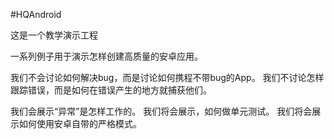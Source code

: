#HQAndroid

这是一个教学演示工程

一系列例子用于演示怎样创建高质量的安卓应用。

我们不会讨论如何解决bug，而是讨论如何携程不带bug的App。
我们不讨论怎样跟踪错误，而是如何在错误产生的地方就捕获他们。

我们会展示“异常”是怎样工作的。
我们将会展示，如何做单元测试。
我们将会展示如何使用安卓自带的严格模式。

